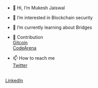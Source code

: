 - 👋 Hi, I’m Mukesh Jaiswal

- 👀 I’m interested in Blockchain security

- 🌱 I’m currently learning about Bridges

- 👷 Contribution <br>
      <a href = "https://gitcoin.co/mukeshjaiswal01/portfolio">Gitcoin </a>
      <br>
      <a href = "https://code423n4.com/leaderboard">CodeArena</a>

-  📫 How to reach me    <br>
  <a href = "https://twitter.com/MukeshJ_eth">Twitter</a> 
  <br>
  <a href = "www.linkedin.com/in/mukesh-jaiswal-blockchaindeveloper">LinkedIn</a> 

<!---
MukeshJaiswal01/MukeshJaiswal01 is a ✨ special ✨ repository because its `README.md` (this file) appears on your GitHub profile.
You can click the Preview link to take a look at your changes.
--->
